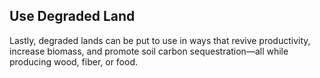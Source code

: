 ## Use Degraded Land

Lastly, degraded lands can be put to use in ways that revive productivity, increase biomass, and promote soil carbon sequestration—all while producing wood, fiber, or food.
